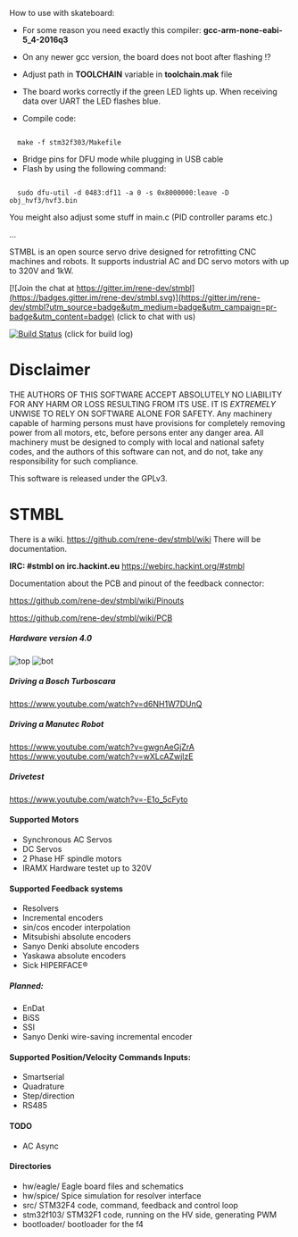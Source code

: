 How to use with skateboard:

- For some reason you need exactly this compiler: **gcc-arm-none-eabi-5_4-2016q3**
- On any newer gcc version, the board does not boot after flashing !?
- Adjust path in **TOOLCHAIN** variable in **toolchain.mak** file
- The board works correctly if the green LED lights up. When receiving data over UART
  the LED flashes blue.

- Compile code:

<code>
  make -f stm32f303/Makefile
</code>

- Bridge pins for DFU mode while plugging in USB cable
- Flash by using the following command:

<code>
  sudo dfu-util -d 0483:df11 -a 0 -s 0x8000000:leave -D obj_hvf3/hvf3.bin
</code>

You meight also adjust some stuff in main.c (PID controller params etc.)

...

STMBL is an open source servo drive designed for retrofitting CNC machines and robots. It supports industrial AC and DC servo motors with up to 320V and 1kW.

[![Join the chat at https://gitter.im/rene-dev/stmbl](https://badges.gitter.im/rene-dev/stmbl.svg)](https://gitter.im/rene-dev/stmbl?utm_source=badge&utm_medium=badge&utm_campaign=pr-badge&utm_content=badge) (click to chat with us)

[![Build Status](https://travis-ci.org/rene-dev/stmbl.svg)](https://travis-ci.org/rene-dev/stmbl) (click for build log)

Disclaimer
=====

THE AUTHORS OF THIS SOFTWARE ACCEPT ABSOLUTELY NO LIABILITY FOR
ANY HARM OR LOSS RESULTING FROM ITS USE.  IT IS _EXTREMELY_ UNWISE
TO RELY ON SOFTWARE ALONE FOR SAFETY.  Any machinery capable of
harming persons must have provisions for completely removing power
from all motors, etc, before persons enter any danger area.  All
machinery must be designed to comply with local and national safety
codes, and the authors of this software can not, and do not, take
any responsibility for such compliance.

This software is released under the GPLv3.

STMBL
=====
There is a wiki. https://github.com/rene-dev/stmbl/wiki
There will be documentation.

**IRC: #stmbl on irc.hackint.eu**
https://webirc.hackint.org/#stmbl

Documentation about the PCB and pinout of the feedback connector:

https://github.com/rene-dev/stmbl/wiki/Pinouts

https://github.com/rene-dev/stmbl/wiki/PCB

##### Hardware version 4.0
![top](http://rene-dev.github.io/IMG_2017-03-05%2022:08:03.jpg)
![bot](http://rene-dev.github.io/IMG_2017-03-05%2022:07:44.jpg)

##### Driving a Bosch Turboscara
https://www.youtube.com/watch?v=d6NH1W7DUnQ

##### Driving a Manutec Robot
https://www.youtube.com/watch?v=gwgnAeGjZrA  
https://www.youtube.com/watch?v=wXLcAZwjlzE

##### Drivetest
https://www.youtube.com/watch?v=-E1o_5cFyto

#### Supported Motors
* Synchronous AC Servos
* DC Servos
* 2 Phase HF spindle motors
* IRAMX Hardware testet up to 320V

#### Supported Feedback systems
* Resolvers
* Incremental encoders
* sin/cos encoder interpolation
* Mitsubishi absolute encoders
* Sanyo Denki absolute encoders
* Yaskawa absolute encoders
* Sick HIPERFACE®

##### Planned:
* EnDat
* BiSS
* SSI
* Sanyo Denki wire-saving incremental encoder

#### Supported Position/Velocity Commands Inputs:
* Smartserial
* Quadrature
* Step/direction
* RS485

#### TODO
* AC Async

#### Directories
* hw/eagle/ Eagle board files and schematics
* hw/spice/ Spice simulation for resolver interface
* src/ STM32F4 code, command, feedback and control loop
* stm32f103/ STM32F1 code, running on the HV side, generating PWM
* bootloader/ bootloader for the f4

